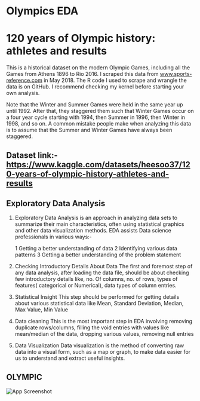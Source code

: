 
# Olympics EDA

# 120 years of Olympic history: athletes and results

This is a historical dataset on the modern Olympic Games, including all the Games from Athens 1896 to Rio 2016. I scraped this data from www.sports-reference.com in May 2018. The R code I used to scrape and wrangle the data is on GitHub. I recommend checking my kernel before starting your own analysis.

Note that the Winter and Summer Games were held in the same year up until 1992. After that, they staggered them such that Winter Games occur on a four year cycle starting with 1994, then Summer in 1996, then Winter in 1998, and so on. A common mistake people make when analyzing this data is to assume that the Summer and Winter Games have always been staggered.

## Dataset link:-https://www.kaggle.com/datasets/heesoo37/120-years-of-olympic-history-athletes-and-results

## Exploratory Data Analysis

1. Exploratory Data Analysis is an approach in analyzing data sets to summarize their main characteristics, often using statistical graphics and other data visualization methods.
EDA assists Data science professionals in various ways:-

    1  Getting a better understanding of data
    2  Identifying various data patterns
    3 Getting a better understanding of the problem statement

2. Checking Introductory Details About Data
The first and foremost step of any data analysis, after loading the data file, should be about checking few introductory details like, no. Of columns, no. of rows, types of features( categorical or Numerical), data types of column entries.

3. Statistical Insight
This step should be performed for getting details about various statistical data like Mean, Standard Deviation, Median, Max Value, Min Value

4. Data cleaning
This is the most important step in EDA involving removing duplicate rows/columns, filling the void entries with values like mean/median of the data, dropping various values, removing null entries

5. Data Visualization
Data visualization is the method of converting raw data into a visual form, such as a map or graph, to make data easier for us to understand and extract useful insights.


## OLYMPIC

![App Screenshot](https://www.neweurope.eu/wp-content/uploads/2017/09/06_Paris.jpg)

